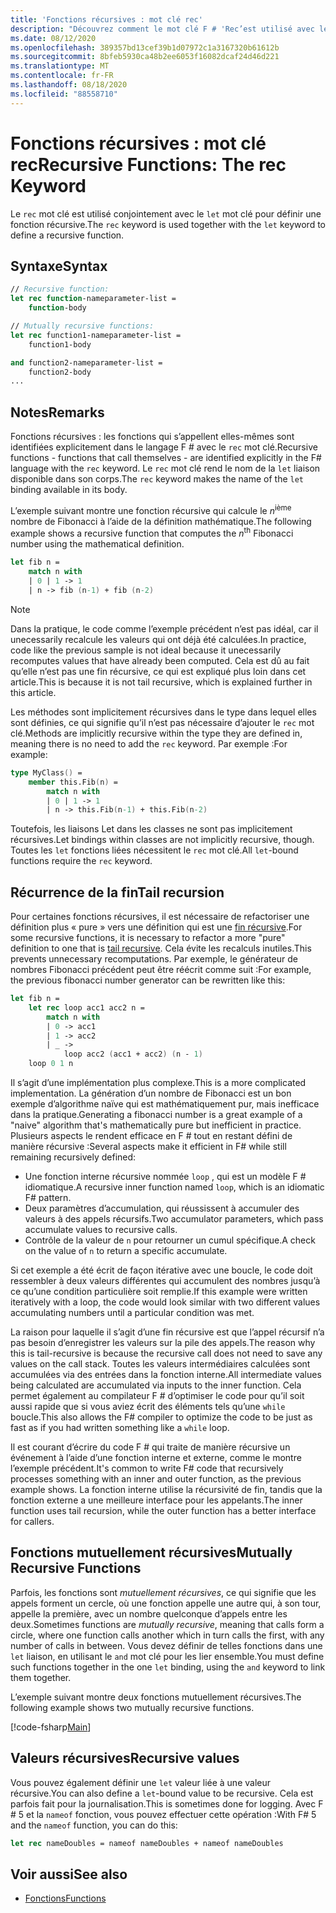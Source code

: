 ```yaml
---
title: 'Fonctions récursives : mot clé rec'
description: "Découvrez comment le mot clé F # 'Rec’est utilisé avec le mot clé’Let’pour définir une fonction récursive."
ms.date: 08/12/2020
ms.openlocfilehash: 389357bd13cef39b1d07972c1a3167320b61612b
ms.sourcegitcommit: 8bfeb5930ca48b2ee6053f16082dcaf24d46d221
ms.translationtype: MT
ms.contentlocale: fr-FR
ms.lasthandoff: 08/18/2020
ms.locfileid: "88558710"
---
```

# <a name="recursive-functions-the-rec-keyword"></a><span data-ttu-id="63dbe-103">Fonctions récursives : mot clé rec</span><span class="sxs-lookup"><span data-stu-id="63dbe-103">Recursive Functions: The rec Keyword</span></span>

<span data-ttu-id="63dbe-104">Le `rec` mot clé est utilisé conjointement avec le `let` mot clé pour définir une fonction récursive.</span><span class="sxs-lookup"><span data-stu-id="63dbe-104">The `rec` keyword is used together with the `let` keyword to define a recursive function.</span></span>

## <a name="syntax"></a><span data-ttu-id="63dbe-105">Syntaxe</span><span class="sxs-lookup"><span data-stu-id="63dbe-105">Syntax</span></span>

```fsharp
// Recursive function:
let rec function-nameparameter-list =
    function-body

// Mutually recursive functions:
let rec function1-nameparameter-list =
    function1-body

and function2-nameparameter-list =
    function2-body
...
```

## <a name="remarks"></a><span data-ttu-id="63dbe-106">Notes</span><span class="sxs-lookup"><span data-stu-id="63dbe-106">Remarks</span></span>

<span data-ttu-id="63dbe-107">Fonctions récursives : les fonctions qui s’appellent elles-mêmes sont identifiées explicitement dans le langage F # avec le `rec` mot clé.</span><span class="sxs-lookup"><span data-stu-id="63dbe-107">Recursive functions - functions that call themselves - are identified explicitly in the F# language with the `rec` keyword.</span></span> <span data-ttu-id="63dbe-108">Le `rec` mot clé rend le nom de la `let` liaison disponible dans son corps.</span><span class="sxs-lookup"><span data-stu-id="63dbe-108">The `rec` keyword makes the name of the `let` binding available in its body.</span></span>

<span data-ttu-id="63dbe-109">L’exemple suivant montre une fonction récursive qui calcule le *n*<sup>ième</sup> nombre de Fibonacci à l’aide de la définition mathématique.</span><span class="sxs-lookup"><span data-stu-id="63dbe-109">The following example shows a recursive function that computes the *n*<sup>th</sup> Fibonacci number using the mathematical definition.</span></span>

```fsharp
let fib n =
    match n with
    | 0 | 1 -> 1
    | n -> fib (n-1) + fib (n-2)
```

> [!NOTE]
> <span data-ttu-id="63dbe-110">Dans la pratique, le code comme l’exemple précédent n’est pas idéal, car il unecessarily recalcule les valeurs qui ont déjà été calculées.</span><span class="sxs-lookup"><span data-stu-id="63dbe-110">In practice, code like the previous sample is not ideal because it unecessarily recomputes values that have already been computed.</span></span> <span data-ttu-id="63dbe-111">Cela est dû au fait qu’elle n’est pas une fin récursive, ce qui est expliqué plus loin dans cet article.</span><span class="sxs-lookup"><span data-stu-id="63dbe-111">This is because it is not tail recursive, which is explained further in this article.</span></span>

<span data-ttu-id="63dbe-112">Les méthodes sont implicitement récursives dans le type dans lequel elles sont définies, ce qui signifie qu’il n’est pas nécessaire d’ajouter le `rec` mot clé.</span><span class="sxs-lookup"><span data-stu-id="63dbe-112">Methods are implicitly recursive within the type they are defined in, meaning there is no need to add the `rec` keyword.</span></span> <span data-ttu-id="63dbe-113">Par exemple :</span><span class="sxs-lookup"><span data-stu-id="63dbe-113">For example:</span></span>

```fsharp
type MyClass() =
    member this.Fib(n) =
        match n with
        | 0 | 1 -> 1
        | n -> this.Fib(n-1) + this.Fib(n-2)
```

<span data-ttu-id="63dbe-114">Toutefois, les liaisons Let dans les classes ne sont pas implicitement récursives.</span><span class="sxs-lookup"><span data-stu-id="63dbe-114">Let bindings within classes are not implicitly recursive, though.</span></span> <span data-ttu-id="63dbe-115">Toutes les `let` fonctions liées nécessitent le `rec` mot clé.</span><span class="sxs-lookup"><span data-stu-id="63dbe-115">All `let`-bound functions require the `rec` keyword.</span></span>

## <a name="tail-recursion"></a><span data-ttu-id="63dbe-116">Récurrence de la fin</span><span class="sxs-lookup"><span data-stu-id="63dbe-116">Tail recursion</span></span>

<span data-ttu-id="63dbe-117">Pour certaines fonctions récursives, il est nécessaire de refactoriser une définition plus « pure » vers une définition qui est une [fin récursive](https://cs.stackexchange.com/questions/6230/what-is-tail-recursion).</span><span class="sxs-lookup"><span data-stu-id="63dbe-117">For some recursive functions, it is necessary to refactor a more "pure" definition to one that is [tail recursive](https://cs.stackexchange.com/questions/6230/what-is-tail-recursion).</span></span> <span data-ttu-id="63dbe-118">Cela évite les recalculs inutiles.</span><span class="sxs-lookup"><span data-stu-id="63dbe-118">This prevents unnecessary recomputations.</span></span> <span data-ttu-id="63dbe-119">Par exemple, le générateur de nombres Fibonacci précédent peut être réécrit comme suit :</span><span class="sxs-lookup"><span data-stu-id="63dbe-119">For example, the previous fibonacci number generator can be rewritten like this:</span></span>

```fsharp
let fib n =
    let rec loop acc1 acc2 n =
        match n with
        | 0 -> acc1
        | 1 -> acc2
        | _ ->
            loop acc2 (acc1 + acc2) (n - 1)
    loop 0 1 n
```

<span data-ttu-id="63dbe-120">Il s’agit d’une implémentation plus complexe.</span><span class="sxs-lookup"><span data-stu-id="63dbe-120">This is a more complicated implementation.</span></span> <span data-ttu-id="63dbe-121">La génération d’un nombre de Fibonacci est un bon exemple d’algorithme naïve qui est mathématiquement pur, mais inefficace dans la pratique.</span><span class="sxs-lookup"><span data-stu-id="63dbe-121">Generating a fibonacci number is a great example of a "naive" algorithm that's mathematically pure but inefficient in practice.</span></span> <span data-ttu-id="63dbe-122">Plusieurs aspects le rendent efficace en F # tout en restant défini de manière récursive :</span><span class="sxs-lookup"><span data-stu-id="63dbe-122">Several aspects make it efficient in F# while still remaining recursively defined:</span></span>

* <span data-ttu-id="63dbe-123">Une fonction interne récursive nommée `loop` , qui est un modèle F # idiomatique.</span><span class="sxs-lookup"><span data-stu-id="63dbe-123">A recursive inner function named `loop`, which is an idiomatic F# pattern.</span></span>
* <span data-ttu-id="63dbe-124">Deux paramètres d’accumulation, qui réussissent à accumuler des valeurs à des appels récursifs.</span><span class="sxs-lookup"><span data-stu-id="63dbe-124">Two accumulator parameters, which pass accumulate values to recursive calls.</span></span>
* <span data-ttu-id="63dbe-125">Contrôle de la valeur de `n` pour retourner un cumul spécifique.</span><span class="sxs-lookup"><span data-stu-id="63dbe-125">A check on the value of `n` to return a specific accumulate.</span></span>

<span data-ttu-id="63dbe-126">Si cet exemple a été écrit de façon itérative avec une boucle, le code doit ressembler à deux valeurs différentes qui accumulent des nombres jusqu’à ce qu’une condition particulière soit remplie.</span><span class="sxs-lookup"><span data-stu-id="63dbe-126">If this example were written iteratively with a loop, the code would look similar with two different values accumulating numbers until a particular condition was met.</span></span>

<span data-ttu-id="63dbe-127">La raison pour laquelle il s’agit d’une fin récursive est que l’appel récursif n’a pas besoin d’enregistrer les valeurs sur la pile des appels.</span><span class="sxs-lookup"><span data-stu-id="63dbe-127">The reason why this is tail-recursive is because the recursive call does not need to save any values on the call stack.</span></span> <span data-ttu-id="63dbe-128">Toutes les valeurs intermédiaires calculées sont accumulées via des entrées dans la fonction interne.</span><span class="sxs-lookup"><span data-stu-id="63dbe-128">All intermediate values being calculated are accumulated via inputs to the inner function.</span></span> <span data-ttu-id="63dbe-129">Cela permet également au compilateur F # d’optimiser le code pour qu’il soit aussi rapide que si vous aviez écrit des éléments tels qu’une `while` boucle.</span><span class="sxs-lookup"><span data-stu-id="63dbe-129">This also allows the F# compiler to optimize the code to be just as fast as if you had written something like a `while` loop.</span></span>

<span data-ttu-id="63dbe-130">Il est courant d’écrire du code F # qui traite de manière récursive un événement à l’aide d’une fonction interne et externe, comme le montre l’exemple précédent.</span><span class="sxs-lookup"><span data-stu-id="63dbe-130">It's common to write F# code that recursively processes something with an inner and outer function, as the previous example shows.</span></span> <span data-ttu-id="63dbe-131">La fonction interne utilise la récursivité de fin, tandis que la fonction externe a une meilleure interface pour les appelants.</span><span class="sxs-lookup"><span data-stu-id="63dbe-131">The inner function uses tail recursion, while the outer function has a better interface for callers.</span></span>

## <a name="mutually-recursive-functions"></a><span data-ttu-id="63dbe-132">Fonctions mutuellement récursives</span><span class="sxs-lookup"><span data-stu-id="63dbe-132">Mutually Recursive Functions</span></span>

<span data-ttu-id="63dbe-133">Parfois, les fonctions sont *mutuellement récursives*, ce qui signifie que les appels forment un cercle, où une fonction appelle une autre qui, à son tour, appelle la première, avec un nombre quelconque d’appels entre les deux.</span><span class="sxs-lookup"><span data-stu-id="63dbe-133">Sometimes functions are *mutually recursive*, meaning that calls form a circle, where one function calls another which in turn calls the first, with any number of calls in between.</span></span> <span data-ttu-id="63dbe-134">Vous devez définir de telles fonctions dans une `let` liaison, en utilisant le `and` mot clé pour les lier ensemble.</span><span class="sxs-lookup"><span data-stu-id="63dbe-134">You must define such functions together in the one `let` binding, using the `and` keyword to link them together.</span></span>

<span data-ttu-id="63dbe-135">L’exemple suivant montre deux fonctions mutuellement récursives.</span><span class="sxs-lookup"><span data-stu-id="63dbe-135">The following example shows two mutually recursive functions.</span></span>

[!code-fsharp[Main](~/samples/snippets/fsharp/lang-ref-1/snippet4002.fs)]

## <a name="recursive-values"></a><span data-ttu-id="63dbe-136">Valeurs récursives</span><span class="sxs-lookup"><span data-stu-id="63dbe-136">Recursive values</span></span>

<span data-ttu-id="63dbe-137">Vous pouvez également définir une `let` valeur liée à une valeur récursive.</span><span class="sxs-lookup"><span data-stu-id="63dbe-137">You can also define a `let`-bound value to be recursive.</span></span> <span data-ttu-id="63dbe-138">Cela est parfois fait pour la journalisation.</span><span class="sxs-lookup"><span data-stu-id="63dbe-138">This is sometimes done for logging.</span></span> <span data-ttu-id="63dbe-139">Avec F # 5 et la `nameof` fonction, vous pouvez effectuer cette opération :</span><span class="sxs-lookup"><span data-stu-id="63dbe-139">With F# 5 and the `nameof` function, you can do this:</span></span>

```fsharp
let rec nameDoubles = nameof nameDoubles + nameof nameDoubles
```

## <a name="see-also"></a><span data-ttu-id="63dbe-140">Voir aussi</span><span class="sxs-lookup"><span data-stu-id="63dbe-140">See also</span></span>

- [<span data-ttu-id="63dbe-141">Fonctions</span><span class="sxs-lookup"><span data-stu-id="63dbe-141">Functions</span></span>](index.md)
